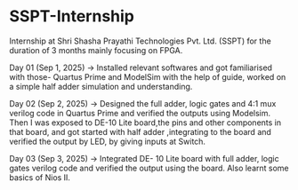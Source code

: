 # SSPT-Internship
Internship at Shri Shasha Prayathi Technologies Pvt. Ltd. (SSPT)  for the duration of 3 months mainly focusing on FPGA. 

Day 01 (Sep 1, 2025) -> Installed relevant softwares and got familiarised with those- Quartus Prime and ModelSim with the help of guide, worked on a simple half adder simulation and understanding.

Day 02 (Sep 2, 2025) -> Designed the full adder, logic gates and 4:1 mux verilog code in Quartus Prime and verified the outputs using Modelsim. Then I was exposed to DE-10 Lite board,the pins and other components in that board, and got started with half adder ,integrating to the board and verified the output by LED, by giving inputs at Switch.

Day 03 (Sep 3, 2025) -> Integrated DE- 10 Lite board with full adder, logic gates verilog code and verified the output using the board. Also learnt some basics of Nios II.
